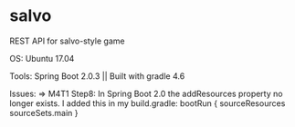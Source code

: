 # salvo
REST API for salvo-style game

OS: Ubuntu 17.04

Tools:
Spring Boot 2.0.3 || Built with gradle 4.6

Issues: =>
M4T1 Step8: In Spring Boot 2.0 the addResources property no longer exists.
I added this in my build.gradle:
bootRun {
	sourceResources sourceSets.main
}
